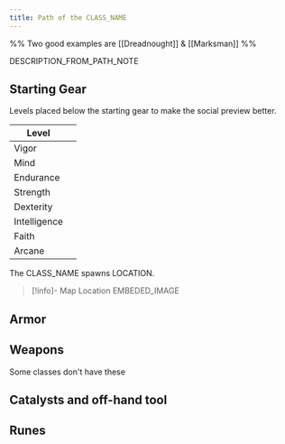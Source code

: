 ```yaml
---
title: Path of the CLASS_NAME
---
```

%% Two good examples are [[Dreadnought]] & [[Marksman]] %%

DESCRIPTION_FROM_PATH_NOTE

## Starting Gear

 Levels placed below the starting gear to make the social preview better. 

| Level |  |
| ---- | ---- |
| Vigor |  |
| Mind |  |
| Endurance |  |
| Strength |  |
| Dexterity |  |
| Intelligence |  |
| Faith |  |
| Arcane |  |

The CLASS_NAME spawns LOCATION.

> [!info]- Map Location
> EMBEDED_IMAGE

## Armor

## Weapons

 Some classes don't have these 

## Catalysts and off-hand tool

## Runes
